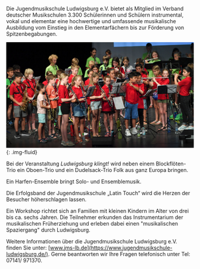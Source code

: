 Die Jugendmusikschule Ludwigsburg e.V. bietet als Mitglied im Verband deutscher
Musikschulen 3.300 Schülerinnen und Schülern instrumental, vokal und elementar eine
hochwertige und umfassende musikalische Ausbildung vom Einstieg in den Elementarfächern
bis zur Förderung von Spitzenbegabungen.

![Jugendmusikschule Ludwigsburg e.V](assets/img/teilnehmer/jms-1.jpg){: .img-fluid}

Bei der Veranstaltung _Ludwigsburg klingt!_ wird neben einem Blockflöten-Trio ein Oboen-Trio und
ein Dudelsack-Trio Folk aus ganz Europa bringen.

Ein Harfen-Ensemble bringt Solo- und Ensemblemusik.

Die Erfolgsband der
Jugendmusikschule „Latin Touch“ wird die Herzen der Besucher höherschlagen lassen.

Ein Workshop richtet sich an Familien mit kleinen Kindern im Alter von drei bis ca. sechs Jahren. 
Die Teilnehmer erkunden das Instrumentarium der musikalischen Früherziehung 
und erleben dabei einen "musikalischen Spaziergang" durch Ludwigsburg.

Weitere Informationen über die Jugendmusikschule Ludwigsburg e.V.
finden Sie unter: [www.jms-lb.de](https://www.jugendmusikschule-ludwigsburg.de/).
Gerne beantworten wir Ihre Fragen telefonisch unter Tel: 07141/ 971370.
